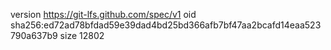 version https://git-lfs.github.com/spec/v1
oid sha256:ed72ad78bfdad59e39dad4bd25bd366afb7bf47aa2bcafd14eaa523790a637b9
size 12802
